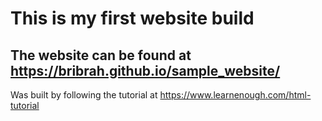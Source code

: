 This is my first website build
==============================
The website can be found at https://bribrah.github.io/sample_website/
---------------------------------------------------------------------

Was built by following the tutorial at https://www.learnenough.com/html-tutorial
